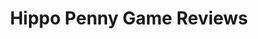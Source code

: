 ---
title: Hippo Penny Game Reviews
layout: scoredetail
permalink: /meta-score/mount-and-blade-ii-bannerlord
header:
  teaser: /assets/images/mount-and-blade-ii-bannerlord.jpg
  video:
    id: huTIVwIQdgg
    provider: youtube
---